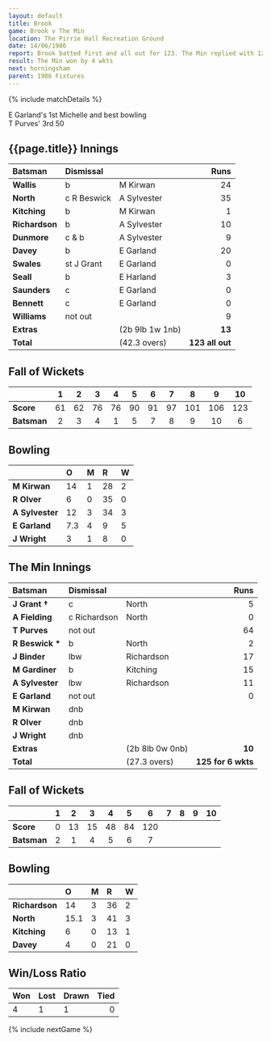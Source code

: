 ```yaml
---
layout: default
title: Brook
game: Brook v The Min
location: The Pirrie Hall Recreation Ground
date: 14/06/1986
report: Brook batted first and all out for 123. The Min replied with 125 for 6 wkts.
result: The Min won by 4 wkts
next: horningsham
parent: 1986 Fixtures
---
```


{% include matchDetails %}

E Garland's 1st Michelle and best bowling<br />
T Purves' 3rd 50
 
## {{page.title}} Innings

| Batsman | Dismissal |  | Runs |
|:---|:---|---|---:|
| **Wallis** | b | M Kirwan | 24 |
| **North** | c R Beswick | A Sylvester | 35 |
| **Kitching** | b | M Kirwan | 1 |
| **Richardson** | b | A Sylvester | 10 |
| **Dunmore** | c & b | A Sylvester | 9 |
| **Davey** | b | E Garland | 20 |
| **Swales** | st J Grant | E Garland | 0 |
| **Seall** | b | E Harland | 3 |
| **Saunders** | c | E Garland | 0 |
| **Bennett** | c | E Garland | 0 |
| **Williams** | not out | | 9 |
| **Extras** | | (2b 9lb 1w 1nb) | **13** |
| **Total** | | (42.3 overs) | **123 all out** |

## Fall of Wickets

| | 1 | 2 | 3 | 4 | 5 | 6 | 7 | 8 | 9 | 10 |
|---|:---:|:---:|:---:|:---:|:---:|:---:|:---:|:---:|:---:|:---:|
| **Score** | 61 | 62 | 76 | 76 | 90 | 91 | 97 | 101 | 106 | 123 |
| **Batsman** | 2 | 3 | 4 | 1 | 5 | 7 | 8 | 9 | 10 | 6 |

## Bowling

| | O | M | R | W |
|---|:---|:---|:---|:---|
| **M Kirwan** | 14 | 1 | 28 | 2 |
| **R Olver** | 6 | 0 | 35 | 0 |
| **A Sylvester** | 12 | 3 | 34 | 3 |
| **E Garland** | 7.3 | 4 | 9 | 5 |
| **J Wright** | 3 | 1 | 8 | 0 |

## The Min Innings

| Batsman | Dismissal |  | Runs |
|:---|:---|---|---:|
| **J Grant &#8224;** | c | North | 5 |
| **A Fielding** | c Richardson | North | 0 |
| **T Purves** | not out |  | 64 |
| **R Beswick &#42;** | b | North | 2 |
| **J Binder** | lbw  | Richardson | 17 |
| **M Gardiner** | b | Kitching | 15 |
| **A Sylvester** | lbw | Richardson | 11 |
| **E Garland** | not out |  | 0 |
| **M Kirwan** | dnb |  |  |
| **R Olver** | dnb | |  |
| **J Wright** | dnb | |  |
| **Extras** | | (2b 8lb 0w 0nb) | **10** |
| **Total** | | (27.3 overs) | **125 for 6 wkts** |

## Fall of Wickets

| | 1 | 2 | 3 | 4 | 5 | 6 | 7 | 8 | 9 | 10 |
|---|:---:|:---:|:---:|:---:|:---:|:---:|:---:|:---:|:---:|:---:|
| **Score** | 0 | 13 | 15 | 48 | 84 | 120 |  |  | | |
| **Batsman** | 2 | 1 | 4 | 5 | 6 | 7 |  |  |  |  |

## Bowling

| | O | M | R | W |
|---|:---|:---|:---|:---|
| **Richardson** | 14 | 3 | 36 | 2 |
| **North** | 15.1 | 3 | 41 | 3 |
| **Kitching** | 6 | 0 | 13 | 1 |
| **Davey** | 4 | 0 | 21 | 0 |

## Win/Loss Ratio

| Won | Lost | Drawn | Tied |
|:---|:---|:---|---:|
| 4 | 1 | 1 | 0 |

{% include nextGame %}